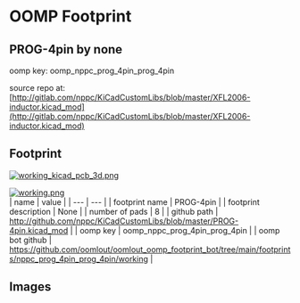 # OOMP Footprint  
## PROG-4pin  by none  
  
oomp key: oomp_nppc_prog_4pin_prog_4pin  
  
source repo at: [http://gitlab.com/nppc/KiCadCustomLibs/blob/master/XFL2006-inductor.kicad_mod](http://gitlab.com/nppc/KiCadCustomLibs/blob/master/XFL2006-inductor.kicad_mod)  
## Footprint  
  
[![working_kicad_pcb_3d.png](working_kicad_pcb_3d_600.png)](working_kicad_pcb_3d.png)  
  
[![working.png](working_600.png)](working.png)  
| name | value | 
| --- | --- | 
| footprint name | PROG-4pin | 
| footprint description | None | 
| number of pads | 8 | 
| github path | http://github.com/nppc/KiCadCustomLibs/blob/master/PROG-4pin.kicad_mod | 
| oomp key | oomp_nppc_prog_4pin_prog_4pin | 
| oomp bot github | https://github.com/oomlout/oomlout_oomp_footprint_bot/tree/main/footprints/nppc_prog_4pin_prog_4pin/working | 
## Images  
